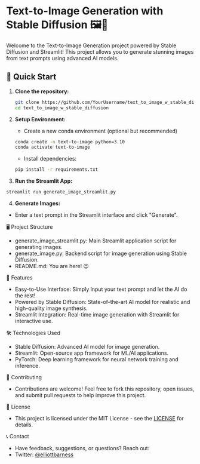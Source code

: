# Text-to-Image Generation with Stable Diffusion 🖼️🌌

Welcome to the Text-to-Image Generation project powered by Stable Diffusion and Streamlit! 
This project allows you to generate stunning images from text prompts using advanced AI models.

## 🚀 Quick Start

1. **Clone the repository:**
   ```bash
   git clone https://github.com/YourUsername/text_to_image_w_stable_diffusion.git
   cd text_to_image_w_stable_diffusion
   ```
   
2. **Setup Environment:**

   - Create a new conda environment (optional but recommended)
  
   ```bash
   conda create -n text-to-image python=3.10
   conda activate text-to-image
   ```
   
   - Install dependencies:
   
   ```bash
   pip install -r requirements.txt
   ```
   
3.  **Run the Streamlit App:**
   
   ```bash
   streamlit run generate_image_streamlit.py
   ```

4.  **Generate Images:**
   - Enter a text prompt in the Streamlit interface and click "Generate".


🖥️ Project Structure
- generate_image_streamlit.py: Main Streamlit application script for generating images.
- generate_image.py: Backend script for image generation using Stable Diffusion.
- README.md: You are here! 😉

🌟 Features
- Easy-to-Use Interface: Simply input your text prompt and let the AI do the rest!
- Powered by Stable Diffusion: State-of-the-art AI model for realistic and high-quality image synthesis.
- Streamlit Integration: Real-time image generation with Streamlit for interactive use.

🛠️ Technologies Used
- Stable Diffusion: Advanced AI model for image generation.
- Streamlit: Open-source app framework for ML/AI applications.
- PyTorch: Deep learning framework for neural network training and inference.

🤝 Contributing
- Contributions are welcome! Feel free to fork this repository, open issues, and submit pull requests to help improve this project.

📄 License
- This project is licensed under the MIT License - see the [LICENSE](https://opensource.org/license/mit) for details.

📞 Contact
- Have feedback, suggestions, or questions? Reach out:
- Twitter: [@elliottbarness](https://x.com/elliottbarness)
